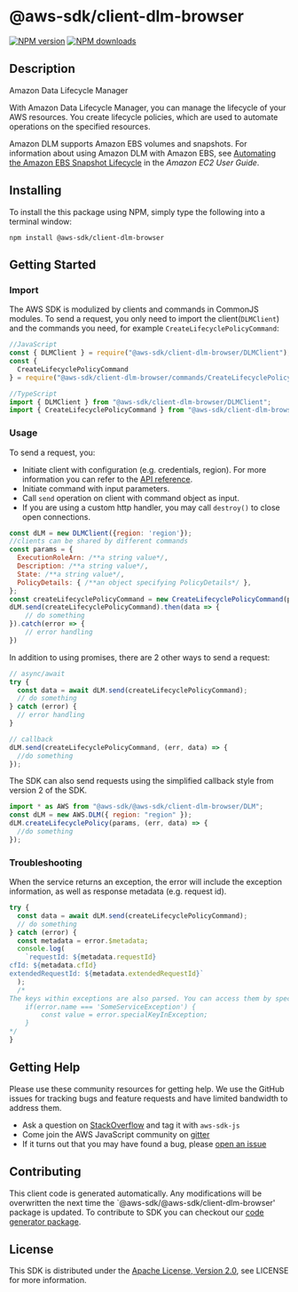 # @aws-sdk/client-dlm-browser

[![NPM version](https://img.shields.io/npm/v/@aws-sdk/client-dlm-browser/preview.svg)](https://www.npmjs.com/package/@aws-sdk/client-dlm-browser)
[![NPM downloads](https://img.shields.io/npm/dm/@aws-sdk/client-dlm-browser.svg)](https://www.npmjs.com/package/@aws-sdk/client-dlm-browser)

## Description

<fullname>Amazon Data Lifecycle Manager</fullname> <p>With Amazon Data Lifecycle Manager, you can manage the lifecycle of your AWS resources. You create lifecycle policies, which are used to automate operations on the specified resources.</p> <p>Amazon DLM supports Amazon EBS volumes and snapshots. For information about using Amazon DLM with Amazon EBS, see <a href="https://docs.aws.amazon.com/AWSEC2/latest/UserGuide/snapshot-lifecycle.html">Automating the Amazon EBS Snapshot Lifecycle</a> in the <i>Amazon EC2 User Guide</i>.</p>

## Installing

To install the this package using NPM, simply type the following into a terminal window:

```
npm install @aws-sdk/client-dlm-browser
```

## Getting Started

### Import

The AWS SDK is modulized by clients and commands in CommonJS modules. To send a request, you only need to import the client(`DLMClient`) and the commands you need, for example `CreateLifecyclePolicyCommand`:

```javascript
//JavaScript
const { DLMClient } = require("@aws-sdk/client-dlm-browser/DLMClient");
const {
  CreateLifecyclePolicyCommand
} = require("@aws-sdk/client-dlm-browser/commands/CreateLifecyclePolicyCommand");
```

```javascript
//TypeScript
import { DLMClient } from "@aws-sdk/client-dlm-browser/DLMClient";
import { CreateLifecyclePolicyCommand } from "@aws-sdk/client-dlm-browser/commands/CreateLifecyclePolicyCommand";
```

### Usage

To send a request, you:

- Initiate client with configuration (e.g. credentials, region). For more information you can refer to the [API reference][].
- Initiate command with input parameters.
- Call `send` operation on client with command object as input.
- If you are using a custom http handler, you may call `destroy()` to close open connections.

```javascript
const dLM = new DLMClient({region: 'region'});
//clients can be shared by different commands
const params = {
  ExecutionRoleArn: /**a string value*/,
  Description: /**a string value*/,
  State: /**a string value*/,
  PolicyDetails: { /**an object specifying PolicyDetails*/ },
};
const createLifecyclePolicyCommand = new CreateLifecyclePolicyCommand(params);
dLM.send(createLifecyclePolicyCommand).then(data => {
    // do something
}).catch(error => {
    // error handling
})
```

In addition to using promises, there are 2 other ways to send a request:

```javascript
// async/await
try {
  const data = await dLM.send(createLifecyclePolicyCommand);
  // do something
} catch (error) {
  // error handling
}
```

```javascript
// callback
dLM.send(createLifecyclePolicyCommand, (err, data) => {
  //do something
});
```

The SDK can also send requests using the simplified callback style from version 2 of the SDK.

```javascript
import * as AWS from "@aws-sdk/@aws-sdk/client-dlm-browser/DLM";
const dLM = new AWS.DLM({ region: "region" });
dLM.createLifecyclePolicy(params, (err, data) => {
  //do something
});
```

### Troubleshooting

When the service returns an exception, the error will include the exception information, as well as response metadata (e.g. request id).

```javascript
try {
  const data = await dLM.send(createLifecyclePolicyCommand);
  // do something
} catch (error) {
  const metadata = error.$metadata;
  console.log(
    `requestId: ${metadata.requestId}
cfId: ${metadata.cfId}
extendedRequestId: ${metadata.extendedRequestId}`
  );
  /*
The keys within exceptions are also parsed. You can access them by specifying exception names:
    if(error.name === 'SomeServiceException') {
        const value = error.specialKeyInException;
    }
*/
}
```

## Getting Help

Please use these community resources for getting help. We use the GitHub issues for tracking bugs and feature requests and have limited bandwidth to address them.

- Ask a question on [StackOverflow](https://stackoverflow.com/questions/tagged/aws-sdk-js) and tag it with `aws-sdk-js`
- Come join the AWS JavaScript community on [gitter](https://gitter.im/aws/aws-sdk-js-v3)
- If it turns out that you may have found a bug, please [open an issue](https://github.com/aws/aws-sdk-js-v3/issues)

## Contributing

This client code is generated automatically. Any modifications will be overwritten the next time the `@aws-sdk/@aws-sdk/client-dlm-browser' package is updated. To contribute to SDK you can checkout our [code generator package][].

## License

This SDK is distributed under the
[Apache License, Version 2.0](http://www.apache.org/licenses/LICENSE-2.0),
see LICENSE for more information.

[code generator package]: https://github.com/aws/aws-sdk-js-v3/tree/master/packages/service-types-generator
[api reference]: https://docs.aws.amazon.com/AWSJavaScriptSDK/latest/
